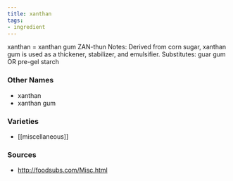 ```yaml
---
title: xanthan
tags:
- ingredient
---
```

xanthan = xanthan gum ZAN-thun Notes: Derived from corn sugar, xanthan gum is used as a thickener, stabilizer, and emulsifier. Substitutes: guar gum OR pre-gel starch

### Other Names

* xanthan
* xanthan gum

### Varieties

* [[miscellaneous]]

### Sources
* http://foodsubs.com/Misc.html
